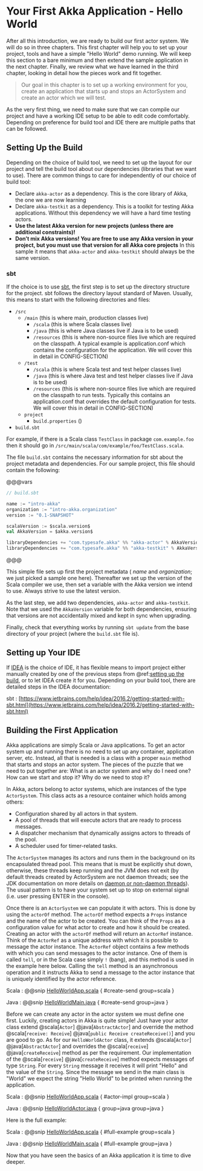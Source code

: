 # Your First Akka Application - Hello World

After all this introduction, we are ready to build our first actor system. We will do so in three chapters.
This first chapter will help you to set up your project, tools and have a simple "Hello World" demo running.
We will keep this section to a bare minimum and then extend the sample application in the next chapter. Finally, we review
what we have learned in the third chapter, looking in detail how the pieces work and fit together.

> Our goal in this chapter is to set up a working environment for you, create an application that starts up and stops
an ActorSystem and create an actor which we will test.

As the very first thing, we need to make sure that we can compile our project and have a working IDE setup to be
able to edit code comfortably. Depending on preference for build tool and IDE there are multiple paths that can
be followed.

## Setting Up the Build

Depending on the choice of build tool, we need to set up the layout for our project and tell the build tool about our
dependencies (libraries that we want to use). There are common things to care for independently of our choice
of build tool:

* Declare `akka-actor` as a dependency. This is the core library of Akka, the one we are now learning
* Declare `akka-testkit` as a dependency. This is a toolkit for testing Akka applications. Without this
  dependency we will have a hard time testing actors.
* **Use the latest Akka version for new projects (unless there are additional constraints)!**  
* **Don’t mix Akka versions! You are free to use any Akka version in your project, but you must use
    that version for all Akka core projects** In this sample it means that `akka-actor` and `akka-testkit` should
    always be the same version.

### sbt

If the choice is to use [sbt](http://www.scala-sbt.org/), the first step is to set up the directory structure for the project. sbt follows the
directory layout standard of Maven. Usually, this means to start with the following directories and files:

* `/src`
  * `/main` (this is where main, production classes live)
    * `/scala` (this is where Scala classes live)
    * `/java` (this is where Java classes live if Java is to be used)
    * `/resources` (this is where non-source files live which are required on the classpath.
    A typical example is application.conf which contains the configuration for the application.
    We will cover this in detail in CONFIG-SECTION)
  * `/test`
    * `/scala` (this is where Scala test and test helper classes live)
    * `/java` (this is where Java test and test helper classes live if Java is to be used)
    * `/resources` (this is where non-source files live which are required on the classpath to run tests.
    Typically this contains an application.conf that overrides the default configuration for tests. We will
    cover this in detail in CONFIG-SECTION)
  * `project`
    * `build.properties` ()
* `build.sbt`

For example, if there is a Scala class `TestClass` in package `com.example.foo` then it should go in
`/src/main/scala/com/example/foo/TestClass.scala`.

The file `build.sbt` contains the necessary information for sbt about the project metadata and dependencies.
For our sample project, this file should contain the following:

@@@vars
```scala
// build.sbt

name := "intro-akka"
organization := "intro-akka.organization"
version := "0.1-SNAPSHOT"

scalaVersion := $scala.version$
val AkkaVersion = $akka.version$

libraryDependencies += "com.typesafe.akka" %% "akka-actor" % AkkaVersion
libraryDependencies += "com.typesafe.akka" %% "akka-testkit" % AkkaVersion % "test"
```
@@@

This simple file sets up first the project metadata ( _name_ and _organization_; we just picked a sample one here).
Thereafter we set up the version of the Scala compiler we use, then set a variable with the Akka version we intend to
use. Always strive to use the latest version.

As the last step, we add two dependencies, `akka-actor` and `akka-testkit`. Note that we used the `AkkaVersion`
variable for both dependencies, ensuring that versions are not accidentally mixed and kept in sync when upgrading.

Finally, check that everything works by running `sbt update` from the base directory of your project
(where the `build.sbt` file is).

## Setting up Your IDE

If [IDEA](https://www.jetbrains.com/idea/) is the choice of IDE, it has flexible means to import project either manually created by one of the
previous steps from @ref:[setting up the build](#setting-up-the-build), or to let IDEA create it for you. Depending on your build tool,
there are detailed steps in the IDEA documentation:

sbt
:  [https://www.jetbrains.com/help/idea/2016.2/getting-started-with-sbt.html](https://www.jetbrains.com/help/idea/2016.2/getting-started-with-sbt.html)

## Building the First Application

Akka applications are simply Scala or Java applications. To get an actor system up and running there is no need to set up any container, application server, etc. Instead, all that is needed is a class with a proper `main` method that starts and stops an actor
system. The pieces of the puzzle that we need to put together are: What is an actor system and why do I need one?
How can we start and stop it? Why do we need to stop it?

In Akka, actors belong to actor systems, which are instances of the type `ActorSystem`. This class acts as a
resource container which holds among others:

* Configuration shared by all actors in that system.
* A pool of threads that will execute actors that are ready to process messages.
* A dispatcher mechanism that dynamically assigns actors to threads of the pool.
* A scheduler used for timer-related tasks.

The `ActorSystem` manages its actors and runs them in the background on its encapsulated thread pool.
This means that is must be explicitly shut down, otherwise, these threads keep running and the JVM does
not exit (by default threads created by ActorSystem are not daemon threads; see the JDK documentation on
more details on [daemon or non-daemon threads](https://docs.oracle.com/javase/8/docs/api/java/lang/Thread.html)).
The usual pattern is to have your system set up to stop on external signal (i.e. user pressing ENTER in the console).

Once there is an `ActorSystem` we can populate it with actors. This is done by using the `actorOf` method.
The `actorOf` method expects a `Props` instance and the name of the actor to be created.
You can think of the `Props` as a configuration value for what actor to create and how it should be created.
Creating an actor with the `actorOf` method will return an `ActorRef` instance.
Think of the `ActorRef` as a unique address with which it is possible to message the actor instance.
The `ActorRef` object contains a few methods with which you can send messages to the actor instance.
One of them is called `tell`, or in the Scala case simply `!` (bang), and this method is used in the example here below.
Calling the `tell` method is an asynchronous operation and it instructs Akka to send a message to the actor instance that is uniquely identified by the actor reference.

Scala
:   @@snip [HelloWorldApp.scala](../../../test/scala/quickstart/HelloWorldApp.scala) { #create-send group=scala }

Java
:   @@snip [HelloWorldMain.java](../../../test/java/quickstart/HelloWorldMain.java) { #create-send group=java }

Before we can create any actor in the actor system we must define one first.
Luckily, creating actors in Akka is quite simple! Just have your actor class extend @scala[`Actor`] @java[`AbstractActor`]
and override the method @scala[`receive: Receive`] @java[`public Receive createReceive()`]
and you are good to go.
As for our `HelloWorldActor` class, it extends @scala[`Actor`] @java[`AbstractActor`]
and overrides the @scala[`receive`] @java[`createReceive`] method as per the requirement.
Our implementation of the @scala[`receive`] @java[`createReceive`] method expects messages
of type `String`. For every `String` message it receives it will print "Hello" and the value of the `String`.
Since the message we send in the main class is "World" we expect the string "Hello World" to be printed when running the application.

Scala
:   @@snip [HelloWorldApp.scala](../../../test/scala/quickstart/HelloWorldApp.scala) { #actor-impl group=scala }

Java
:   @@snip [HelloWorldActor.java](../../../test/java/quickstart/HelloWorldActor.java) { group=java group=java }

Here is the full example:

Scala
:   @@snip [HelloWorldApp.scala](../../../test/scala/quickstart/HelloWorldApp.scala) { #full-example group=scala }

Java
:   @@snip [HelloWorldMain.scala](../../../test/java/quickstart/HelloWorldMain.java) { #full-example group=java }

Now that you have seen the basics of an Akka application it is time to dive deeper.
